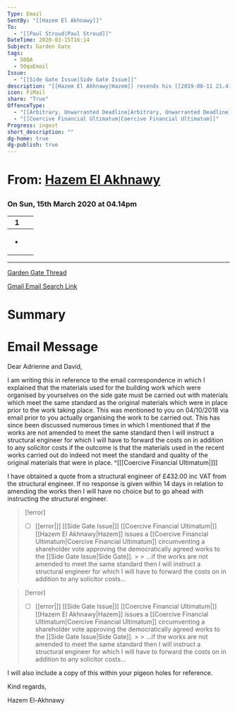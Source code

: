 ```yaml
---
Type: Email
SentBy: "[[Hazem El Akhnawy]]"
To:
  - "[[Paul Stroud|Paul Stroud]]"
DateTime: 2020-03-15T16:14
Subject: Garden Gate
tags:
  - 50QA
  - 50qaEmail
Issue:
  - "[[Side Gate Issue|Side Gate Issue]]"
description: "[[Hazem El Akhnawy|Hazem]] resends his [[2019-08-11 21.41 ~ Hazem to David & Adrienne (Garden Gate)|2019-08-11 email]] about the [[Side Gate Issue|Side Gate]] to [[Paul Stroud|Paul Stroud]]."
icon: FiMail
share: "True"
OffenceType:
  - "[[Arbitrary, Unwarranted Deadline|Arbitrary, Unwarranted Deadline]]"
  - "[[Coercive Financial Ultimatum|Coercive Financial Ultimatum]]"
Progress: ingest
short_description: ""
dg-home: true
dg-publish: true
---
```

<h1><span><p>From: <a data-tooltip-position="top" aria-label="50 Queens Avenue/supporting information/Hazem El Akhnawy.md" data-href="50 Queens Avenue/supporting information/Hazem El Akhnawy.md" href="50 Queens Avenue/supporting information/Hazem El Akhnawy.md" class="internal-link" target="_blank" rel="noopener">Hazem El Akhnawy</a></p></span></h1><p><span><h3 data-heading="On Sun, 15th March 2020 at 04.14pm">On Sun, 15th March 2020 at 04.14pm</h3></span></p>  
<div><table class="dataview table-view-table"><thead class="table-view-thead"><tr class="table-view-tr-header"><th class="table-view-th"><span></span><span class="dataview small-text">1</span></th><th class="table-view-th"><span></span></th></tr></thead><tbody class="table-view-tbody"><tr><td><ul class="dataview dataview-ul dataview-result-list-ul"><li class="dataview-result-list-li"><span></span></li></ul></td><td><span></span></td></tr></tbody></table></div>
<p><span><hr></span></p><span><span><p><a data-tooltip-position="top" aria-label="2019-08-11 Garden Gate" data-href="2019-08-11 Garden Gate" href="2019-08-11 Garden Gate" class="internal-link" target="_blank" rel="noopener">Garden Gate Thread</a></p></span></span>

[Gmail Email Search Link](https://mail.google.com/mail/u/0/#search/subject%3A(Fw%3A%20Garden%20Gate)%20after%3A2020%2F02%2F12%20before%3A2020%2F04%2F14)
# Summary
# Email Message
Dear Adrienne and David,

I am writing this in reference to the email correspondence in which I explained that the materials used for the building work which were organised by yourselves on the side gate must be carried out with materials which meet the same standard as the original materials which were in place prior to the work taking place. This was mentioned to you on 04/10/2018 via email prior to you actually organising the work to be carried out. This has since been discussed numerous times in which I mentioned that if the works are not amended to meet the same standard then I will instruct a structural engineer for which I will have to forward the costs on in addition to any solicitor costs if the outcome is that the materials used in the recent works carried out do indeed not meet the standard and quality of the original materials that were in place. ^[[[Coercive Financial Ultimatum|]]] 


I have obtained a quote from a structural engineer of £432.00 inc VAT from the structural engineer. If no response is given within 14 days in relation to amending the works then I will have no choice but to go ahead with instructing the structural engineer.  
> [!error]
> - [ ] [[error|]] [[Side Gate Issue|]] [[Coercive Financial Ultimatum|]] [[Hazem El Akhnawy|Hazem]] issues a [[Coercive Financial Ultimatum|Coercive Financial Ultimatum]] circumventing a shareholder vote approving the democratically agreed works to the [[Side Gate Issue|Side Gate]].
	> > ...if the works are not amended to meet the same standard then I will instruct a structural engineer for which I will have to forward the costs on in addition to any solicitor costs...

> [!error]
> - [ ] [[error|]] [[Side Gate Issue|]] [[Coercive Financial Ultimatum|]] [[Hazem El Akhnawy|Hazem]] issues a [[Coercive Financial Ultimatum|Coercive Financial Ultimatum]] circumventing a shareholder vote approving the democratically agreed works to the [[Side Gate Issue|Side Gate]].
	> > ...if the works are not amended to meet the same standard then I will instruct a structural engineer for which I will have to forward the costs on in addition to any solicitor costs...

I will also include a copy of this within your pigeon holes for reference.

Kind regards,   

Hazem El-Akhnawy